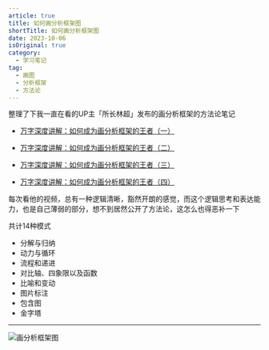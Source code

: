 ```yaml
---
article: true
title: 如何画分析框架图
shortTitle: 如何画分析框架图
date: 2023-10-06
isOriginal: true
category:
  - 学习笔记
tag:  
  - 画图
  - 分析框架
  - 方法论
---
```


整理了下我一直在看的UP主「所长林超」发布的画分析框架的方法论笔记

- [万字深度讲解：如何成为画分析框架的王者（一）](https://www.bilibili.com/video/BV1sN411a79K/?share_source=copy_web&vd_source=7fea3d1133489af62f3e3a849586ec16)
- [万字深度讲解：如何成为画分析框架的王者（二）]( https://www.bilibili.com/video/BV1dj411i7bR/?share_source=copy_web&vd_source=7fea3d1133489af62f3e3a849586ec16)

- [万字深度讲解：如何成为画分析框架的王者（三）](https://www.bilibili.com/video/BV1wu4y1X7nM/?share_source=copy_web&vd_source=7fea3d1133489af62f3e3a849586ec16)

- [万字深度讲解：如何成为画分析框架的王者（四）](https://www.bilibili.com/video/BV17u411N7Lr/?share_source=copy_web&vd_source=7fea3d1133489af62f3e3a849586ec16)

每次看他的视频，总有一种逻辑清晰，豁然开朗的感觉，而这个逻辑思考和表达能力，也是自己薄弱的部分，想不到居然公开了方法论，这怎么也得恶补一下

共计14种模式

- 分解与归纳
- 动力与循环
- 流程和递进
- 对比轴、四象限以及函数
- 比喻和变动
- 图片标注
- 包含图
- 金字塔

---

![画分析框架图](resources/images/%E7%94%BB%E5%88%86%E6%9E%90%E6%A1%86%E6%9E%B6%E5%9B%BE-6583596.png)